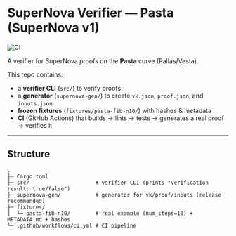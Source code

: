 # SuperNova Verifier — Pasta (SuperNova v1)

![CI](https://github.com/Xyzkh/pallet-supernova-pasta/actions/workflows/ci.yml/badge.svg)

A verifier for SuperNova proofs on the **Pasta** curve (Pallas/Vesta).

This repo contains:
- a **verifier CLI** (`src/`) to verify proofs  
- a **generator** (`supernova-gen/`) to create `vk.json`, `proof.json`, and `inputs.json`  
- **frozen fixtures** (`fixtures/pasta-fib-n10/`) with hashes & metadata  
- **CI** (GitHub Actions) that builds → lints → tests → generates a real proof → verifies it

---

## Structure
```plaintext
.
├─ Cargo.toml
├─ src/                     # verifier CLI (prints "Verification result: true/false")
├─ supernova-gen/           # generator for vk/proof/inputs (release recommended)
├─ fixtures/
│  └─ pasta-fib-n10/        # real example (num_steps=10) + METADATA.md + hashes
└─ .github/workflows/ci.yml # CI pipeline
